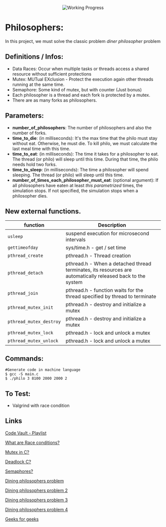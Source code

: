 
<div align="center">

<p align="center">

<!-- <img src="https://game.42sp.org.br/static/assets/achievements/philosophersn.png" alt="Philosophers"> -->
<img src="https://i2.wp.com/www.aponia-dental-center.com/fachzahnarztliche-praxis/wp-content/uploads/2014/01/work-in-progress.png?fit=286%2C253" alt="Working Progress">
</p>

</div>


# Philosophers:
In this project, we must solve the classic problem *diner philosopher* problem



## Definitions / Infos:
* Data Races: Occur when multiple tasks or threads access a shared resource without sufficient protections
* Mutex: MUTual EXclusion - Protect the execution again other threads running at the same time.
* Semaphore: Some kind of mutex, but with counter (Just bonus)
* Each philosopher is a thread and each fork is protected by a mutex.
* There are as many forks as philosophers.

## Parameters:
* **number_of_philosophers**: The number of philosophers and also the number of forks.
* **time_to_die**: (in milliseconds): It's the max time that the philo must stay without eat. Otherwise, he must die. To kill philo, we must calculate the last meal time with this time.
* **time_to_eat**: (in milliseconds): The time it takes for a philosopher to eat. The thread (or philo) will sleep until this time.
During that time, the philo needs hold two forks.
* **time_to_sleep**: (in milliseconds): The time a philosopher will spend sleeping. The thread (or philo) will sleep until this time.
* **number_of_times_each_philosopher_must_eat**: (optional argument): If all philosophers have eaten at least _this parametrized_ times, the simulation stops. If not specified, the simulation stops when a philosopher dies.



## New external functions.
| function | Description |
|-							|-		 |
|`usleep`					| suspend execution for microsecond intervals
|`gettimeofday`				| sys/time.h - get / set time
|`pthread_create`			| pthread.h - Thread creation
|`pthread_detach`			| pthread.h - When a detached thread terminates, its resources are automatically released back to the system
|`pthread_join`				| pthread.h - function waits for the thread specified by thread to terminate
|`pthread_mutex_init`		| pthread.h - destroy and initialize a mutex
|`pthread_mutex_destroy`	| pthread.h - destroy and initialize a mutex
|`pthread_mutex_lock`		| pthread.h - lock and unlock a mutex
|`pthread_mutex_unlock`		| pthread.h - lock and unlock a mutex


## Commands:
```Shell
#Generate code in machine language
$ gcc -S main.c
$ ./philo 3 8100 2000 2000 2
```

## To Test:
* Valgrind with race condition

## Links
[Code Vault - Playlist](https://www.youtube.com/watch?v=d9s_d28yJq0&list=PLfqABt5AS4FmuQf70psXrsMLEDQXNkLq2)

[What are Race conditions?](https://www.youtube.com/watch?v=FY9livorrJI)

[Mutex in C?](https://youtu.be/oq29KUy29iQ)

[Deadlock C?](https://youtu.be/LjWug2tvSBU)

[Semaphores?](https://youtu.be/YSn8_XdGH7c)

[Dining philosophers problem](https://youtu.be/FYUi-u7UWgw)

[Dining philosophers problem 2](https://en.wikipedia.org/wiki/Dining_philosophers_problem)

[Dining philosophers problem 3](https://www.ecb.torontomu.ca/~courses/coe518/Labs/lab4/lisi.edu-dining-Philosopherecture8.pdf)

[Dining philosophers problem 4](https://www.youtube.com/watch?v=knJ4MHWPIwk)

[Geeks for geeks](https://www.geeksforgeeks.org/multithreading-in-c/)



